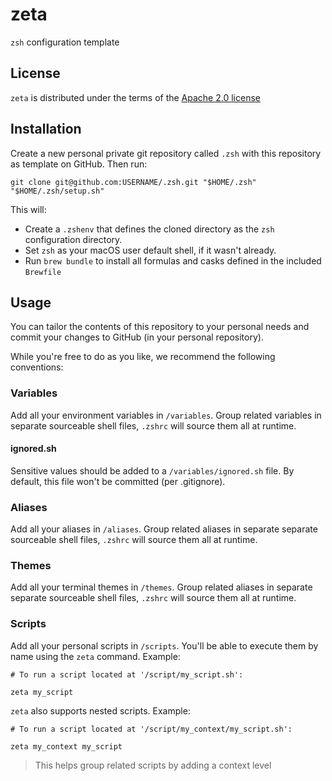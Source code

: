 # zeta

`zsh` configuration template

## License

`zeta` is distributed under the terms of the [Apache 2.0 license](/LICENSE)

## Installation

Create a new personal private git repository called `.zsh` with this repository as template on
GitHub. Then run:

```shell
git clone git@github.com:USERNAME/.zsh.git "$HOME/.zsh"
"$HOME/.zsh/setup.sh"
```

This will:

- Create a `.zshenv` that defines the cloned directory as the `zsh` configuration directory.
- Set `zsh` as your macOS user default shell, if it wasn't already.
- Run `brew bundle` to install all formulas and casks defined in the included `Brewfile`

## Usage

You can tailor the contents of this repository to your personal needs and commit your changes to
GitHub (in your personal repository).

While you're free to do as you like, we recommend the following conventions:

### Variables

Add all your environment variables in `/variables`. Group related variables in separate
sourceable shell files, `.zshrc` will source them all at runtime.

#### ignored.sh

Sensitive values should be added to a `/variables/ignored.sh` file. By default, this file won't
be committed (per .gitignore).

### Aliases

Add all your aliases in `/aliases`. Group related aliases in separate separate
sourceable shell files, `.zshrc` will source them all at runtime.

### Themes

Add all your terminal themes in `/themes`. Group related aliases in separate separate
sourceable shell files, `.zshrc` will source them all at runtime.

### Scripts

Add all your personal scripts in `/scripts`. You'll be able to execute them by name using the
`zeta` command. Example:

```shell
# To run a script located at '/script/my_script.sh':

zeta my_script
```

`zeta` also supports nested scripts. Example:

```shell
# To run a script located at '/script/my_context/my_script.sh':

zeta my_context my_script
```

> This helps group related scripts by adding a context level
